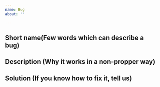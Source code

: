 ```yaml
---
name: Bug
about: ''

---
```


## Short name(Few words which can describe a bug)

## Description (Why it works in a non-propper way)

## Solution (If you know how to fix it, tell us)

